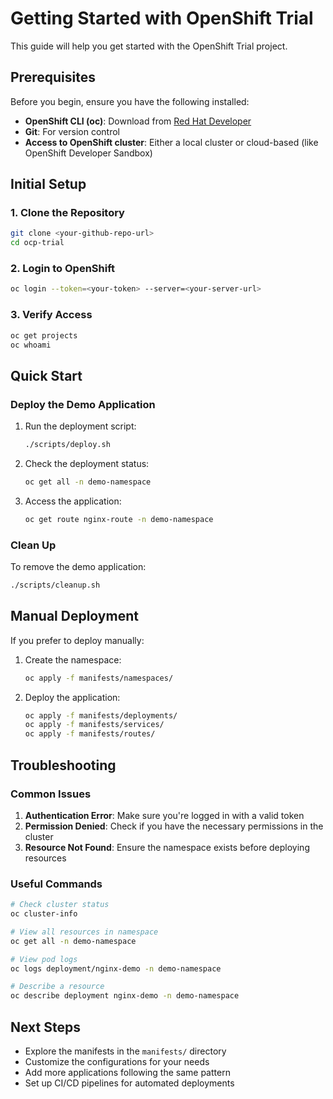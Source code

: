 # Getting Started with OpenShift Trial

This guide will help you get started with the OpenShift Trial project.

## Prerequisites

Before you begin, ensure you have the following installed:

- **OpenShift CLI (oc)**: Download from [Red Hat Developer](https://developers.redhat.com/products/openshift/overview)
- **Git**: For version control
- **Access to OpenShift cluster**: Either a local cluster or cloud-based (like OpenShift Developer Sandbox)

## Initial Setup

### 1. Clone the Repository

```bash
git clone <your-github-repo-url>
cd ocp-trial
```

### 2. Login to OpenShift

```bash
oc login --token=<your-token> --server=<your-server-url>
```

### 3. Verify Access

```bash
oc get projects
oc whoami
```

## Quick Start

### Deploy the Demo Application

1. Run the deployment script:
   ```bash
   ./scripts/deploy.sh
   ```

2. Check the deployment status:
   ```bash
   oc get all -n demo-namespace
   ```

3. Access the application:
   ```bash
   oc get route nginx-route -n demo-namespace
   ```

### Clean Up

To remove the demo application:

```bash
./scripts/cleanup.sh
```

## Manual Deployment

If you prefer to deploy manually:

1. Create the namespace:
   ```bash
   oc apply -f manifests/namespaces/
   ```

2. Deploy the application:
   ```bash
   oc apply -f manifests/deployments/
   oc apply -f manifests/services/
   oc apply -f manifests/routes/
   ```

## Troubleshooting

### Common Issues

1. **Authentication Error**: Make sure you're logged in with a valid token
2. **Permission Denied**: Check if you have the necessary permissions in the cluster
3. **Resource Not Found**: Ensure the namespace exists before deploying resources

### Useful Commands

```bash
# Check cluster status
oc cluster-info

# View all resources in namespace
oc get all -n demo-namespace

# View pod logs
oc logs deployment/nginx-demo -n demo-namespace

# Describe a resource
oc describe deployment nginx-demo -n demo-namespace
```

## Next Steps

- Explore the manifests in the `manifests/` directory
- Customize the configurations for your needs
- Add more applications following the same pattern
- Set up CI/CD pipelines for automated deployments
